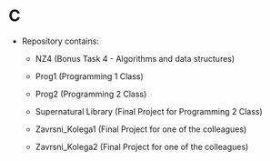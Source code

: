 # C

- Repository contains:

  - NZ4 (Bonus Task 4 - Algorithms and data structures)

  - Prog1 (Programming 1 Class)

  - Prog2 (Programming 2 Class)

  - Supernatural Library (Final Project for Programming 2 Class)

  - Zavrsni_Kolega1 (Final Project for one of the colleagues)

  - Zavrsni_Kolega2 (Final Project for one of the colleagues)
